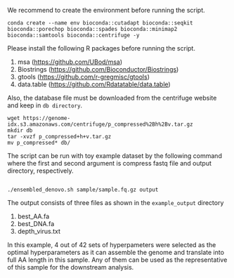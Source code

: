 We recommend to create the environment before running the script.
``` 
conda create --name env bioconda::cutadapt bioconda::seqkit bioconda::porechop bioconda::spades bioconda::minimap2 bioconda::samtools bioconda::centrifuge -y
```

Please install the following R packages before running the script.
1. msa (https://github.com/UBod/msa)
2. Biostrings (https://github.com/Bioconductor/Biostrings)
3. gtools (https://github.com/r-gregmisc/gtools)
4. data.table (https://github.com/Rdatatable/data.table)

Also, the database file must be downloaded from the centrifuge website and keep in `db directory`.

```
wget https://genome-idx.s3.amazonaws.com/centrifuge/p_compressed%2Bh%2Bv.tar.gz
mkdir db
tar -xvzf p_compressed+h+v.tar.gz
mv p_compressed* db/
```


The script can be run with toy example dataset by the following command where the first and second argument is compress fastq file and output directory, respectively. 

```

./ensembled_denovo.sh sample/sample.fq.gz output

```

The output consists of three files as shown in the `example_output` directory

1. best_AA.fa
2. best_DNA.fa
3. depth_virus.txt

In this example, 4 out of 42 sets of hyperpameters were selected as the optimal hyperparameters as it can assemble the genome and translate into full AA length in this sample.
Any of them can be used as the representative of this sample for the downstream analysis.

